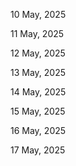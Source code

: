 10 May, 2025

11 May, 2025

12 May, 2025

13 May, 2025

14 May, 2025

15 May, 2025

16 May, 2025

17 May, 2025